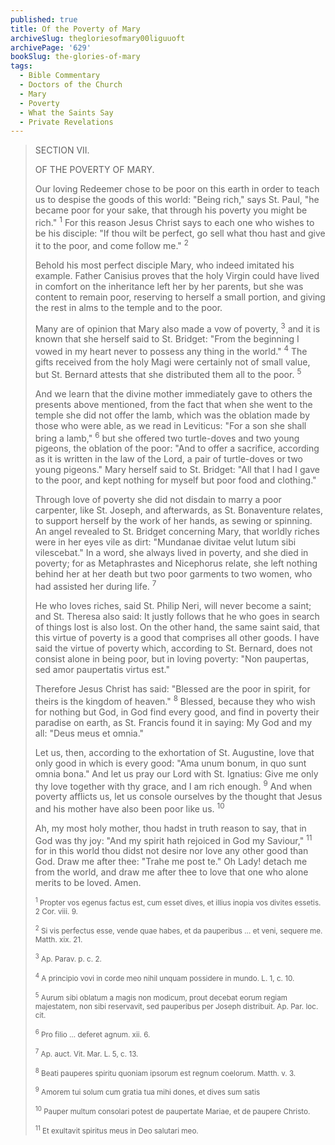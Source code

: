 ```yaml
---
published: true
title: Of the Poverty of Mary
archiveSlug: thegloriesofmary00liguuoft
archivePage: '629'
bookSlug: the-glories-of-mary
tags:
  - Bible Commentary
  - Doctors of the Church
  - Mary
  - Poverty
  - What the Saints Say
  - Private Revelations
---
```


> SECTION VII.
>
> OF THE POVERTY OF MARY.
>
> Our loving Redeemer chose to be poor on this earth in order to teach us to despise the goods of this world: "Being rich," says St. Paul, "he became poor for your sake, that through his poverty you might be rich." <sup>1</sup> For this reason Jesus Christ says to each one who wishes to be his disciple: "If thou wilt be perfect, go sell what thou hast and give it to the poor, and come follow me." <sup>2</sup>
>
> Behold his most perfect disciple Mary, who indeed imitated his example. Father Canisius proves that the holy Virgin could have lived in comfort on the inheritance left her by her parents, but she was content to remain poor, reserving to herself a small portion, and giving the rest in alms to the temple and to the poor.
>
> Many are of opinion that Mary also made a vow of poverty, <sup>3</sup> and it is known that she herself said to St. Bridget: "From the beginning I vowed in my heart never to possess any thing in the world." <sup>4</sup> The gifts received from the holy Magi were certainly not of small value, but St. Bernard attests that she distributed them all to the poor. <sup>5</sup>
>
> And we learn that the divine mother immediately gave to others the presents above mentioned, from the fact that when she went to the temple she did not offer the lamb, which was the oblation made by those who were able, as we read in Leviticus: "For a son she shall bring a lamb," <sup>6</sup> but she offered two turtle-doves and two young pigeons, the oblation of the poor: "And to offer a sacrifice, according as it is written in the law of the Lord, a pair of turtle-doves or two young pigeons." Mary herself said to St. Bridget: "All that I had I gave to the poor, and kept nothing for myself but poor food and clothing."
>
> Through love of poverty she did not disdain to marry a poor carpenter, like St. Joseph, and afterwards, as St. Bonaventure relates, to support herself by the work of her hands, as sewing or spinning. An angel revealed to St. Bridget concerning Mary, that worldly riches were in her eyes vile as dirt: "Mundanae divitae velut lutum sibi vilescebat." In a word, she always lived in poverty, and she died in poverty; for as Metaphrastes and Nicephorus relate, she left nothing behind her at her death but two poor garments to two women, who had assisted her during life. <sup>7</sup>
>
> He who loves riches, said St. Philip Neri, will never become a saint; and St. Theresa also said: It justly follows that he who goes in search of things lost is also lost. On the other hand, the same saint said, that this virtue of poverty is a good that comprises all other goods. I have said the virtue of poverty which, according to St. Bernard, does not consist alone in being poor, but in loving poverty: "Non paupertas, sed amor paupertatis virtus est."
>
> Therefore Jesus Christ has said: "Blessed are the poor in spirit, for theirs is the kingdom of heaven." <sup>8</sup> Blessed, because they who wish for nothing but God, in God find every good, and find in poverty their paradise on earth, as St. Francis found it in saying: My God and my all: "Deus meus et omnia."
>
> Let us, then, according to the exhortation of St. Augustine, love that only good in which is every good: "Ama unum bonum, in quo sunt omnia bona." And let us pray our Lord with St. Ignatius: Give me only thy love together with thy grace, and I am rich enough. <sup>9</sup> And when poverty afflicts us, let us console ourselves by the thought that Jesus and his mother have also been poor like us. <sup>10</sup>
>
> Ah, my most holy mother, thou hadst in truth reason to say, that in God was thy joy: "And my spirit hath rejoiced in God my Saviour," <sup>11</sup> for in this world thou didst not desire nor love any other good than God. Draw me after thee: "Trahe me post te." Oh Lady! detach me from the world, and draw me after thee to love that one who alone merits to be loved. Amen.
>
> <small><sup>1</sup> Propter vos egenus factus est, cum esset dives, et illius inopia vos divites essetis. 2 Cor. viii. 9.</small>
>
> <small><sup>2</sup> Si vis perfectus esse, vende quae habes, et da pauperibus … et veni, sequere me. Matth. xix. 21.</small>
>
> <small><sup>3</sup> Ap. Parav. p. c. 2.</small>
>
> <small><sup>4</sup> A principio vovi in corde meo nihil unquam possidere in mundo. L. 1, c. 10.</small>
>
> <small><sup>5</sup> Aurum sibi oblatum a magis non modicum, prout decebat eorum regiam majestatem, non sibi reservavit, sed pauperibus per Joseph distribuit. Ap. Par. loc. cit.</small>
>
> <small><sup>6</sup> Pro filio … deferet agnum. xii. 6.</small>
>
> <small><sup>7</sup> Ap. auct. Vit. Mar. L. 5, c. 13.</small>
>
> <small><sup>8</sup> Beati pauperes spiritu quoniam ipsorum est regnum coelorum. Matth. v. 3.</small>
>
> <small><sup>9</sup> Amorem tui solum cum gratia tua mihi dones, et dives sum satis</small>
>
> <small><sup>10</sup> Pauper multum consolari potest de paupertate Mariae, et de paupere Christo.</small>
>
> <small><sup>11</sup> Et exultavit spiritus meus in Deo salutari meo.</small>
